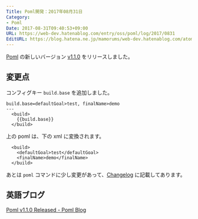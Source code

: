 ```yaml
---
Title: Poml開発：2017年08月31日
Category:
- Poml
Date: 2017-08-31T09:40:53+09:00
URL: https://web-dev.hatenablog.com/entry/oss/poml/log/2017/0831
EditURL: https://blog.hatena.ne.jp/mamorums/web-dev.hatenablog.com/atom/entry/8599973812293601856
---
```


[Poml](https://github.com/mamorum/poml) の新しいバージョン [v1.1.0](https://github.com/mamorum/poml/releases/tag/v1.1.0) をリリースしました。


## 変更点
コンフィグキー `build.base` を追加しました。

```
build.base=defaultGoal>test, finalName>demo
---
  <build>
    {{build.base}}
  </build>
```

上の poml は、下の xml に変換されます。

```
  <build>
    <defaultGoal>test</defaultGoal>
    <finalName>demo</finalName>
  </build>
```

あとは `poml` コマンドに少し変更があって、[Changelog](https://github.com/mamorum/poml/releases/tag/v1.1.0) に記載してあります。


## 英語ブログ
[Poml v1.1.0 Released - Poml Blog](https://java-poml.blogspot.com/2017/08/31-v1.1.0-released.html)
